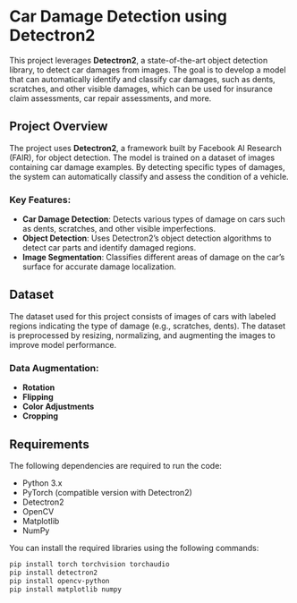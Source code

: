 # Car Damage Detection using Detectron2

This project leverages **Detectron2**, a state-of-the-art object detection library, to detect car damages from images. The goal is to develop a model that can automatically identify and classify car damages, such as dents, scratches, and other visible damages, which can be used for insurance claim assessments, car repair assessments, and more.

## Project Overview

The project uses **Detectron2**, a framework built by Facebook AI Research (FAIR), for object detection. The model is trained on a dataset of images containing car damage examples. By detecting specific types of damages, the system can automatically classify and assess the condition of a vehicle.

### Key Features:
- **Car Damage Detection**: Detects various types of damage on cars such as dents, scratches, and other visible imperfections.
- **Object Detection**: Uses Detectron2’s object detection algorithms to detect car parts and identify damaged regions.
- **Image Segmentation**: Classifies different areas of damage on the car’s surface for accurate damage localization.

## Dataset

The dataset used for this project consists of images of cars with labeled regions indicating the type of damage (e.g., scratches, dents). The dataset is preprocessed by resizing, normalizing, and augmenting the images to improve model performance.

### Data Augmentation:
- **Rotation**
- **Flipping**
- **Color Adjustments**
- **Cropping**

## Requirements

The following dependencies are required to run the code:

- Python 3.x
- PyTorch (compatible version with Detectron2)
- Detectron2
- OpenCV
- Matplotlib
- NumPy

You can install the required libraries using the following commands:

```bash
pip install torch torchvision torchaudio
pip install detectron2
pip install opencv-python
pip install matplotlib numpy
